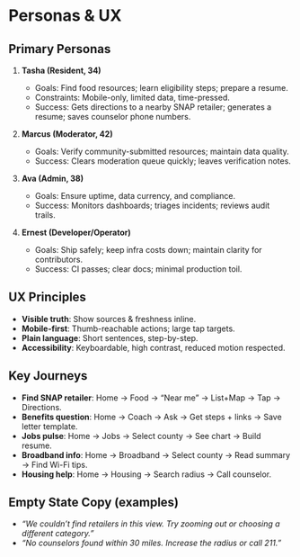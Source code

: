 # Personas & UX

## Primary Personas
1) **Tasha (Resident, 34)**
   - Goals: Find food resources; learn eligibility steps; prepare a resume.
   - Constraints: Mobile-only, limited data, time-pressed.
   - Success: Gets directions to a nearby SNAP retailer; generates a resume; saves counselor phone numbers.

2) **Marcus (Moderator, 42)**
   - Goals: Verify community-submitted resources; maintain data quality.
   - Success: Clears moderation queue quickly; leaves verification notes.

3) **Ava (Admin, 38)**
   - Goals: Ensure uptime, data currency, and compliance.
   - Success: Monitors dashboards; triages incidents; reviews audit trails.

4) **Ernest (Developer/Operator)**
   - Goals: Ship safely; keep infra costs down; maintain clarity for contributors.
   - Success: CI passes; clear docs; minimal production toil.

## UX Principles
- **Visible truth**: Show sources & freshness inline.
- **Mobile-first**: Thumb-reachable actions; large tap targets.
- **Plain language**: Short sentences, step-by-step.
- **Accessibility**: Keyboardable, high contrast, reduced motion respected.

## Key Journeys
- **Find SNAP retailer**: Home → Food → “Near me” → List+Map → Tap → Directions.
- **Benefits question**: Home → Coach → Ask → Get steps + links → Save letter template.
- **Jobs pulse**: Home → Jobs → Select county → See chart → Build resume.
- **Broadband info**: Home → Broadband → Select county → Read summary → Find Wi-Fi tips.
- **Housing help**: Home → Housing → Search radius → Call counselor.

## Empty State Copy (examples)
- *“We couldn’t find retailers in this view. Try zooming out or choosing a different category.”*
- *“No counselors found within 30 miles. Increase the radius or call 211.”*

